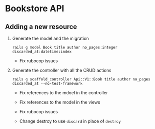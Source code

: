 # Bookstore API

## Adding a new resource

1. Generate the model and the migration

    ```shell
    rails g model Book title author no_pages:integer discarded_at:datetime:index
    ```

    - Fix rubocop issues
    
2. Generate the controller with all the CRUD actions

    ```shell
    rails g scaffold_controller Api::V1::Book title author no_pages discarded_at --no-test-framework
    ```

    - Fix references to the mdoel in the controller
    - Fix references to the model in the views
    - Fix rubocop issues

    - Change destroy to use `discard` in place of `destroy`
